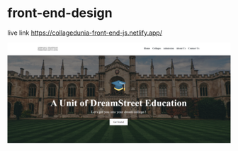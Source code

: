 # front-end-design
live link https://collagedunia-front-end-js.netlify.app/

![all text](https://github.com/atanu20/front-end-design/blob/master/design.png)
